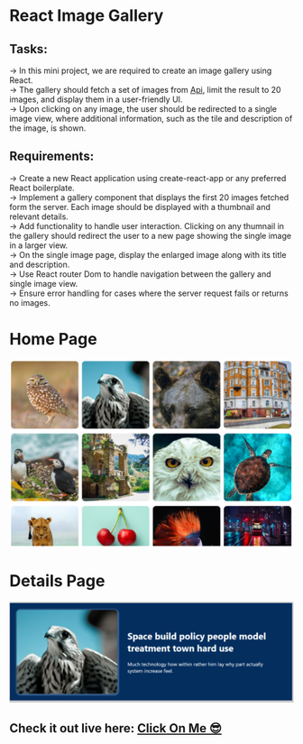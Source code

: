 # React Image Gallery

## Tasks:
-> In this mini project, we are required to create an image gallery using React.<br />
-> The gallery should fetch a set of images from <a href='https://drive.google.com/file/d/1O7j0icYwTGiqZLUWm8iff6bCb72aiqW2/view'>Api</a>, limit the result to 20 images, and display them in a user-friendly UI.<br />
-> Upon clicking on any image, the user should be redirected to a single image view, where additional information, such as the tile and description of the image, is shown.

## Requirements:
-> Create a new React application using create-react-app or any preferred React boilerplate.<br />
-> Implement a gallery component that displays the first 20 images fetched form the server. Each image should be displayed with a thumbnail and relevant details.<br />
-> Add functionality to handle user interaction. Clicking on any thumnail in the gallery should redirect the user to a new page showing the single image in a larger view.<br />
-> On the single image page, display the enlarged image along with its title and description.<br />
-> Use React router Dom to handle navigation between the gallery and single image view.<br />
-> Ensure error handling for cases where the server request fails or returns no images.

# Home Page
<img src='./src/assets/home.png' alt='HomePage' />

# Details Page
<img src='./src/assets/details.png' alt='Details' />

## Check it out live here: <a href='https://dev-imagegallery.netlify.app/' >Click On Me 😎</a>